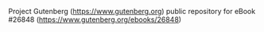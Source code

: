 Project Gutenberg (https://www.gutenberg.org) public repository for eBook #26848 (https://www.gutenberg.org/ebooks/26848)
